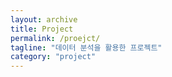 ```yaml
---
layout: archive
title: Project
permalink: /proejct/
tagline: "데이터 분석을 활용한 프로젝트"
category: "project"
---
```

